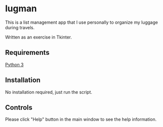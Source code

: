 # lugman

This is a list management app that I use personally to organize my luggage during travels.

Written as an exercise in Tkinter.

## Requirements

[Python 3](https://www.python.org/)

## Installation

No installation required, just run the script.

## Controls

Please click "Help" button in the main window to see the help information.
